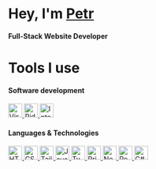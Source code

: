 # Hey, I'm [Petr](https://kasparpetr.com/)

#### Full-Stack Website Developer

# Tools I use

#### Software development

<a href="https://code.visualstudio.com/" target="_blank" rel="noreferrer"> 
  <img src="https://cdn.kasparpetr.com/icons/visualstudiocode.png" alt="Visual Studio Code" width="28px" height="28px"/> 
</a> 
<a href="https://www.jetbrains.com/rider/" target="_blank" rel="noreferrer"> 
  <img src="https://cdn.kasparpetr.com/icons/rider.png" alt="Rider" width="28px" height="28px"/> 
</a>
<a href="https://www.jetbrains.com/idea/" target="_blank" rel="noreferrer"> 
  <img src="https://cdn.kasparpetr.com/icons/intellijidea.png" alt="IntelliJ IDEA" width="28px" height="28px"/> 
</a>

#### Languages & Technologies

<a href="https://www.w3.org/html/" target="_blank" rel="noreferrer"> 
  <img src="https://cdn.kasparpetr.com/icons/html.png" alt="HTML" width="28px" height="28px"/> 
</a> 
<a href="https://www.w3schools.com/css/" target="_blank" rel="noreferrer"> 
  <img src="https://cdn.kasparpetr.com/icons/css.png" alt="CSS" width="28px" height="28px"/> 
</a> 
<a href="https://tailwindcss.com/" target="_blank" rel="noreferrer"> 
  <img src="https://cdn.kasparpetr.com/icons/tailwindcss.png" alt="TailwindCSS" width="28px" height="28px"/> 
</a>
<a href="https://developer.mozilla.org/en-US/docs/Web/JavaScript" target="_blank" rel="noreferrer"> 
  <img src="https://cdn.kasparpetr.com/icons/js.png" alt="JavaScript" width="28px" height="28px"/> 
</a> 
<a href="https://www.typescriptlang.org/" target="_blank" rel="noreferrer"> 
  <img src="https://cdn.kasparpetr.com/icons/ts.png" alt="TypeScript" width="28px" height="28px"/> 
</a> 
<a href="https://prisma.io/" target="_blank" rel="noreferrer"> 
  <img src="https://cdn.kasparpetr.com/icons/prisma.png" alt="Prisma" width="28px" height="28px"/> 
</a>
<a href="https://nextjs.org/" target="_blank" rel="noreferrer"> 
  <img src="https://cdn.kasparpetr.com/icons/nextjs.png" alt="Next.js" width="28px" height="28px"/> 
</a> 
<a href="https://reactjs.org/" target="_blank" rel="noreferrer"> 
  <img src="https://cdn.kasparpetr.com/icons/react.png" alt="React" width="28px" height="28px"/> 
</a>
<a href="https://www.w3schools.com/cs/" target="_blank" rel="noreferrer"> 
  <img src="https://cdn.kasparpetr.com/icons/csharp.png" alt="C#" width="28px" height="28px"/> 
</a>

